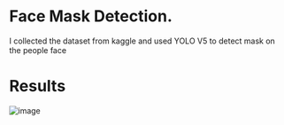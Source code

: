 # Face Mask Detection.
I collected the dataset from kaggle and used YOLO V5 to detect mask on the people face
# Results
![image](https://github.com/mnusrat786/Mask-Detection/assets/45511078/dc0785f8-1cfc-4917-9ce9-35b19b3173b9)

